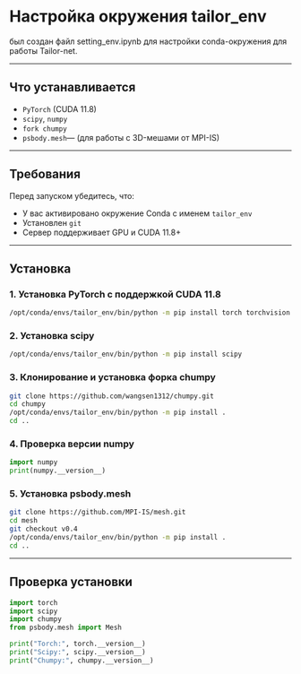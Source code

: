 # Настройка окружения tailor_env

был создан файл setting_env.ipynb для настройки conda-окружения для работы Tailor-net.

---

## Что устанавливается

- `PyTorch` (CUDA 11.8)
- `scipy`, `numpy`
- `fork chumpy`
- `psbody.mesh`— (для работы с 3D-мешами от MPI-IS)

---

## Требования

Перед запуском убедитесь, что:

- У вас активировано окружение Conda с именем `tailor_env`
- Установлен `git`
- Сервер поддерживает GPU и CUDA 11.8+


---

##  Установка

### 1. Установка PyTorch с поддержкой CUDA 11.8

```bash
/opt/conda/envs/tailor_env/bin/python -m pip install torch torchvision torchaudio --index-url https://download.pytorch.org/whl/cu118
```

### 2. Установка scipy

```bash
/opt/conda/envs/tailor_env/bin/python -m pip install scipy
```

### 3. Клонирование и установка форка chumpy

```bash
git clone https://github.com/wangsen1312/chumpy.git
cd chumpy
/opt/conda/envs/tailor_env/bin/python -m pip install .
cd ..
```

### 4. Проверка версии numpy

```python
import numpy
print(numpy.__version__)
```

### 5. Установка psbody.mesh

```bash
git clone https://github.com/MPI-IS/mesh.git
cd mesh
git checkout v0.4
/opt/conda/envs/tailor_env/bin/python -m pip install .
cd ..
```

---

## Проверка установки

```python
import torch
import scipy
import chumpy
from psbody.mesh import Mesh

print("Torch:", torch.__version__)
print("Scipy:", scipy.__version__)
print("Chumpy:", chumpy.__version__)
```

